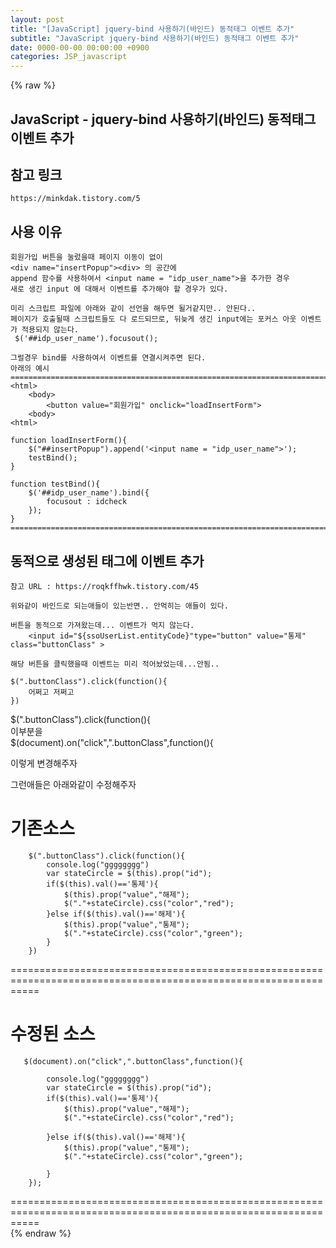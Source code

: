 ```yaml
---  
layout: post  
title: "[JavaScript] jquery-bind 사용하기(바인드) 동적태그 이벤트 추가"  
subtitle: "JavaScript jquery-bind 사용하기(바인드) 동적태그 이벤트 추가"  
date: 0000-00-00 00:00:00 +0900  
categories: JSP_javascript  
---  
```

{% raw %}  
## JavaScript - jquery-bind 사용하기(바인드) 동적태그 이벤트 추가  
  
## 참고 링크  
	https://minkdak.tistory.com/5  
  
## 사용 이유  
	회원가입 버튼을 눌렀을때 페이지 이동이 없이  
	<div name="insertPopup"><div> 의 공간에  
	append 함수를 사용하여서 <input name = "idp_user_name">을 추가한 경우  
	새로 생긴 input 에 대해서 이벤트를 추가해야 할 경우가 있다.  
  
	미리 스크립트 파일에 아래와 같이 선언을 해두면 될거같지만.. 안된다..  
	페이지가 호출될때 스크립트들도 다 로드되므로, 뒤늦게 생긴 input에는 포커스 아웃 이벤트가 적용되지 않는다.  
	 $('##idp_user_name').focusout();  
  
	그럴경우 bind를 사용하여서 이벤트를 연결시켜주면 된다.  
	아래의 예시  
	======================================================================================================  
	<html>  
		<body>  
			<button value="회원가입" onclick="loadInsertForm">  
		<body>  
	<html>  
  
	function loadInsertForm(){  
		$("##insertPopup").append('<input name = "idp_user_name">');  
		testBind();  
	}  
  
	function testBind(){  
		$('##idp_user_name').bind({  
			focusout : idcheck  
		});  
	}  
	======================================================================================================  
  
## 동적으로 생성된 태그에 이벤트 추가  
  
	참고 URL : https://roqkffhwk.tistory.com/45  
  
	위와같이 바인드로 되는애들이 있는반면.. 안먹히는 애들이 있다.  
  
	버튼을 동적으로 가져왔는데... 이벤트가 먹지 않는다.  
		<input id="${ssoUserList.entityCode}"type="button" value="통제" class="buttonClass" >  
  
	해당 버튼을 클릭했을때 이벤트는 미리 적어놨었는데...안됨..  
  
	$(".buttonClass").click(function(){  
		어쩌고 저쩌고  
	})  
  
$(".buttonClass").click(function(){  
이부분을  
 $(document).on("click",".buttonClass",function(){  
  
이렇게 변경해주자  
  
그런애들은 아래와같이 수정해주자  
  
기존소스  
=================================================================================================================  
		$(".buttonClass").click(function(){  
            console.log("gggggggg")  
            var stateCircle = $(this).prop("id");  
            if($(this).val()=='통제'){  
                $(this).prop("value","해제");  
                $("."+stateCircle).css("color","red");  
            }else if($(this).val()=='해제'){  
                $(this).prop("value","통제");  
                $("."+stateCircle).css("color","green");  
            }  
        })  
  
=================================================================================================================  
  
수정된 소스  
=================================================================================================================  
       $(document).on("click",".buttonClass",function(){  
  
            console.log("gggggggg")  
            var stateCircle = $(this).prop("id");  
            if($(this).val()=='통제'){  
                $(this).prop("value","해제");  
                $("."+stateCircle).css("color","red");  
  
            }else if($(this).val()=='해제'){  
                $(this).prop("value","통제");  
                $("."+stateCircle).css("color","green");  
  
            }  
        });  
  
=================================================================================================================  
{% endraw %}